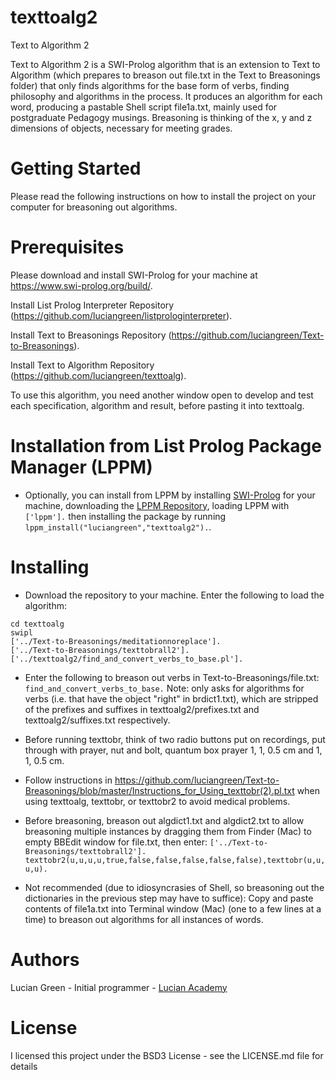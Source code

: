 # texttoalg2
Text to Algorithm 2

Text to Algorithm 2 is a SWI-Prolog algorithm that is an extension to Text to Algorithm (which prepares to breason out file.txt in the Text to Breasonings folder) that only finds algorithms for the base form of verbs, finding philosophy and algorithms in the process.  It produces an algorithm for each word, producing a pastable Shell script file1a.txt, mainly used for postgraduate Pedagogy musings.  Breasoning is thinking of the x, y and z dimensions of objects, necessary for meeting grades.

# Getting Started

Please read the following instructions on how to install the project on your computer for breasoning out algorithms.

# Prerequisites

Please download and install SWI-Prolog for your machine at https://www.swi-prolog.org/build/.

Install List Prolog Interpreter Repository (https://github.com/luciangreen/listprologinterpreter).

Install Text to Breasonings Repository (https://github.com/luciangreen/Text-to-Breasonings).

Install Text to Algorithm Repository (https://github.com/luciangreen/texttoalg).

To use this algorithm, you need another window open to develop and test each specification, algorithm and result, before pasting it into texttoalg.


# Installation from List Prolog Package Manager (LPPM)

* Optionally, you can install from LPPM by installing <a href="https://www.swi-prolog.org/build/">SWI-Prolog</a> for your machine, downloading the <a href="https://github.com/luciangreen/List-Prolog-Package-Manager">LPPM Repository</a>, loading LPPM with `['lppm'].` then installing the package by running `lppm_install("luciangreen","texttoalg2").`.

# Installing

* Download the repository to your machine.
Enter the following to load the algorithm:
```
cd texttoalg
swipl
['../Text-to-Breasonings/meditationnoreplace'].
['../Text-to-Breasonings/texttobrall2'].
['../texttoalg2/find_and_convert_verbs_to_base.pl'].
```

* Enter the following to breason out verbs in Text-to-Breasonings/file.txt:
`find_and_convert_verbs_to_base.`
Note: only asks for algorithms for verbs (i.e. that have the object "right" in brdict1.txt), which are stripped of the prefixes and suffixes in texttoalg2/prefixes.txt and texttoalg2/suffixes.txt respectively.


* Before running texttobr, think of two radio buttons put on recordings, put through with prayer, nut and bolt, quantum box prayer 1, 1, 0.5 cm and 1, 1, 0.5 cm.

* Follow instructions in https://github.com/luciangreen/Text-to-Breasonings/blob/master/Instructions_for_Using_texttobr(2).pl.txt when using texttoalg, texttobr, or texttobr2 to avoid medical problems.

* Before breasoning, breason out algdict1.txt and algdict2.txt to allow breasoning multiple instances by dragging them from Finder (Mac) to empty BBEdit window for file.txt, then enter:
`['../Text-to-Breasonings/texttobrall2'].`
`texttobr2(u,u,u,u,true,false,false,false,false,false),texttobr(u,u,u,u).`

* Not recommended (due to idiosyncrasies of Shell, so breasoning out the dictionaries in the previous step may have to suffice): Copy and paste contents of file1a.txt into Terminal window (Mac) (one to a few lines at a time) to breason out algorithms for all instances of words.

# Authors

Lucian Green - Initial programmer - <a href="https://www.lucianacademy.com/">Lucian Academy</a>

# License

I licensed this project under the BSD3 License - see the LICENSE.md file for details
